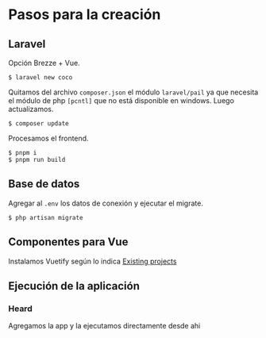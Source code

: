 
# Pasos para la creación

## Laravel

Opción Brezze + Vue.

```console
$ laravel new coco
```

Quitamos del archivo `composer.json` el módulo `laravel/pail` ya que necesita el módulo de 
php `[pcntl]` que no está disponible en windows. Luego actualizamos.

```console
$ composer update
```

Procesamos el frontend.

```console
$ pnpm i
$ pnpm run build
```

## Base de datos

Agregar al `.env` los datos de conexión y ejecutar el migrate.

```console
$ php artisan migrate
```

## Componentes para Vue

Instalamos Vuetify según lo indica [Existing projects](https://vuetifyjs.com/en/getting-started/installation/#existing-projects)

## Ejecución de la aplicación

### Heard

Agregamos la app y la ejecutamos directamente desde ahi